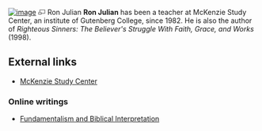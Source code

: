 [![image](images/b/ba/Ronjulian.jpg)](http://www.theopedia.com/File:Ronjulian.jpg)
[![image](data:image/png;base64,iVBORw0KGgoAAAANSUhEUgAAAA8AAAALCAAAAACFLIiAAAAAAnRSTlMA/1uRIrUAAABPSURBVAjXY/j///+5vXDwjAHIr26ZAgXZe8H8a/+hoIcw/9nevdVL9+79DuPvzQYZFPUezu8BMZLXgkExnD8HAu6hqv//n+HZVjD4DuUDAKlChD3fj6aPAAAAAElFTkSuQmCC)](http://www.theopedia.com/File:Ronjulian.jpg "Enlarge")
Ron Julian
**Ron Julian** has been a teacher at McKenzie Study Center, an
institute of Gutenberg College, since 1982. He is also the author
of
*Righteous Sinners: The Believer's Struggle With Faith, Grace, and Works*
(1998).


## External links

-   [McKenzie Study Center](http://www.mckenziestudycenter.org/)

### Online writings

-   [Fundamentalism and Biblical Interpretation](http://www.mckenziestudycenter.org/bible/articles/interp.html)



